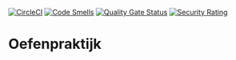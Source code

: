 [![CircleCI](https://dl.circleci.com/status-badge/img/gh/De-Oefenpraktijk/Social_Service/tree/main.svg?style=svg)](https://dl.circleci.com/status-badge/redirect/gh/De-Oefenpraktijk/Social_Service/tree/main)
[![Code Smells](http://docker.rayco.digital:9000/api/project_badges/measure?project=oefenpraktijk-social&metric=code_smells&token=941abfc4b543fa81161ebb45a107d5dd92c6482b)](http://docker.rayco.digital:9000/dashboard?id=oefenpraktijk-social)
[![Quality Gate Status](http://docker.rayco.digital:9000/api/project_badges/measure?project=oefenpraktijk-social&metric=alert_status&token=941abfc4b543fa81161ebb45a107d5dd92c6482b)](http://docker.rayco.digital:9000/dashboard?id=oefenpraktijk-social)
[![Security Rating](http://docker.rayco.digital:9000/api/project_badges/measure?project=oefenpraktijk-social&metric=security_rating&token=941abfc4b543fa81161ebb45a107d5dd92c6482b)](http://docker.rayco.digital:9000/dashboard?id=oefenpraktijk-social)

# Oefenpraktijk

